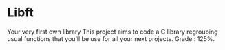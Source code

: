 # Libft
Your very first own library
This project aims to code a C library regrouping usual functions that you’ll
be use for all your next projects.
Grade : 125%.
